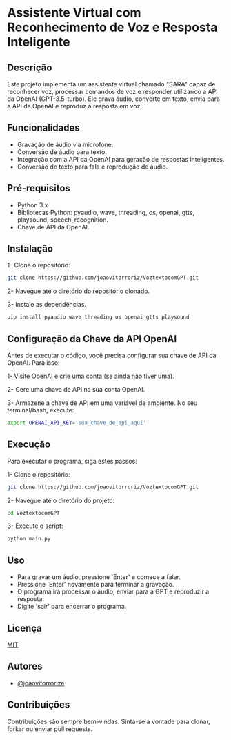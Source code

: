 
# Assistente Virtual com Reconhecimento de Voz e Resposta Inteligente
## Descrição
Este projeto implementa um assistente virtual chamado "SARA" capaz de reconhecer voz, processar comandos de voz e responder utilizando a API da OpenAI (GPT-3.5-turbo). Ele grava áudio, converte em texto, envia para a API da OpenAI e reproduz a resposta em voz.


## Funcionalidades

- Gravação de áudio via microfone.
- Conversão de áudio para texto.
- Integração com a API da OpenAI para geração de respostas inteligentes.
- Conversão de texto para fala e reprodução de áudio.


## Pré-requisitos

- Python 3.x
- Bibliotecas Python: pyaudio, wave, threading, os, openai, gtts, playsound, speech_recognition.
- Chave de API da OpenAI.
        

## Instalação

1- Clone o repositório:
```bash
git clone https://github.com/joaovitorroriz/VoztextocomGPT.git
```
2- Navegue até o diretório do repositório clonado.

3- Instale as dependências.
```bash
pip install pyaudio wave threading os openai gtts playsound
```
    
## Configuração da Chave da API OpenAI
Antes de executar o código, você precisa configurar sua chave de API da OpenAI. Para isso:

1- Visite OpenAI e crie uma conta (se ainda não tiver uma).

2- Gere uma chave de API na sua conta OpenAI.

3- Armazene a chave de API em uma variável de ambiente. No seu terminal/bash, execute:
```bash
export OPENAI_API_KEY='sua_chave_de_api_aqui'
```

## Execução
Para executar o programa, siga estes passos:

1- Clone o repositório:
```bash
git clone https://github.com/joaovitorroriz/VoztextocomGPT.git
```
2- Navegue até o diretório do projeto:
```bash
cd VoztextocomGPT
```
3- Execute o script:
```bash
python main.py
```
## Uso

- Para gravar um áudio, pressione 'Enter' e comece a falar.
- Pressione 'Enter' novamente para terminar a gravação.
- O programa irá processar o áudio, enviar para a GPT e reproduzir a resposta.
- Digite 'sair' para encerrar o programa.


## Licença

[MIT](https://choosealicense.com/licenses/mit/)


## Autores

- [@joaovitorrorize](https://www.github.com//joaovitorroriz)


## Contribuições

Contribuições são sempre bem-vindas. Sinta-se à vontade para clonar, forkar ou enviar pull requests.